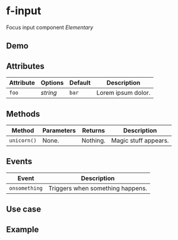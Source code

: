 # f-input
Focus input component _Elementary_




## Demo

## Attributes

Attribute     | Options     | Default      | Description
---           | ---         | ---          | ---
`foo`         | *string*    | `bar`        | Lorem ipsum dolor.

## Methods

Method        | Parameters   | Returns     | Description
---           | ---          | ---         | ---
`unicorn()`   | None.        | Nothing.    | Magic stuff appears.

## Events
Event         | Description
---           | ---
`onsomething` | Triggers when something happens.

## Use case

## Example
